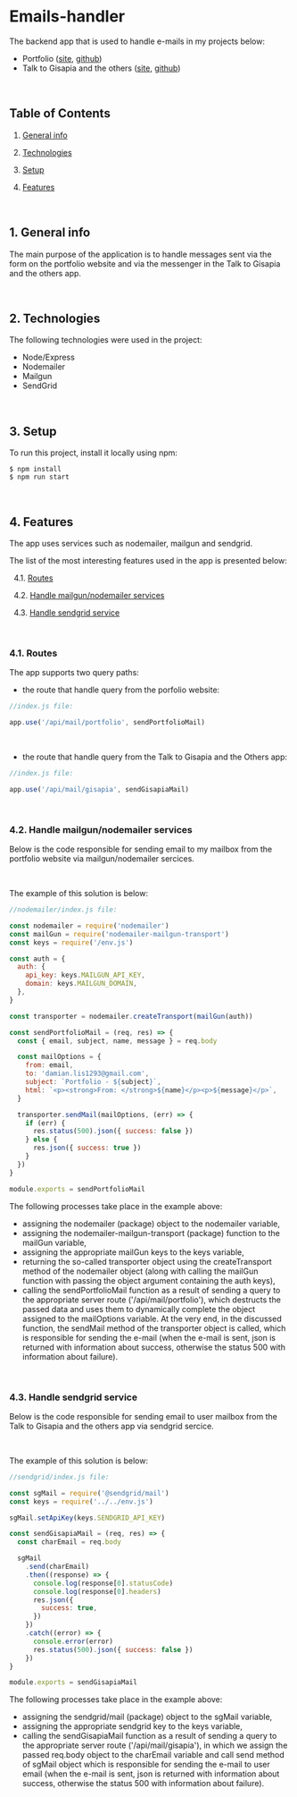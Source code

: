 # Emails-handler

The backend app that is used to handle e-mails in my projects below:

- Portfolio ([site](https://damianlis.pl/), [github](https://github.com/damian-lis/Portfolio-Website))
- Talk to Gisapia and the others ([site](https://talktogisapiaandtheothers.pl/), [github](https://github.com/damian-lis/Talk-to-Gisapia-and-the-Others))

<br/>

## Table of Contents

1. [General info](#general-info)
2. [Technologies](#technologies)
3. [Setup](#setup)
4. [Features](#features)

   <br/>

<h2 id="general-info">1. General info</h2>

The main purpose of the application is to handle messages sent via the form on the portfolio website and via the messenger in the Talk to Gisapia and the others app.

<br/>

<h2 id="technologies">2. Technologies</h2>

The following technologies were used in the project:

- Node/Express
- Nodemailer
- Mailgun
- SendGrid

<br/>

<h2 id="setup">3. Setup</h2>

To run this project, install it locally using npm:

```
$ npm install
$ npm run start
```

<br/>

<h2 id="features">4. Features</h2>

The app uses services such as nodemailer, mailgun and sendgrid.

The list of the most interesting features used in the app is presented below:

&nbsp; 4.1. [Routes](#routes)

&nbsp; 4.2. [Handle mailgun/nodemailer services](#mailgun)

&nbsp; 4.3. [Handle sendgrid service](#sendgrid)

<br/>

<h3 id="routes">4.1. Routes</h3>

The app supports two query paths:

- the route that handle query from the porfolio website:

```js
//index.js file:

app.use('/api/mail/portfolio', sendPortfolioMail)
```

<br/>

- the route that handle query from the Talk to Gisapia and the Others app:

```js
//index.js file:

app.use('/api/mail/gisapia', sendGisapiaMail)
```

<br/>

<h3 id="mailgun">4.2. Handle mailgun/nodemailer services</h3>

Below is the code responsible for sending email to my mailbox from the portfolio website via mailgun/nodemailer sercices.

<br/>

The example of this solution is below:

```js
//nodemailer/index.js file:

const nodemailer = require('nodemailer')
const mailGun = require('nodemailer-mailgun-transport')
const keys = require('/env.js')

const auth = {
  auth: {
    api_key: keys.MAILGUN_API_KEY,
    domain: keys.MAILGUN_DOMAIN,
  },
}

const transporter = nodemailer.createTransport(mailGun(auth))

const sendPortfolioMail = (req, res) => {
  const { email, subject, name, message } = req.body

  const mailOptions = {
    from: email,
    to: 'damian.lis1293@gmail.com',
    subject: `Portfolio - ${subject}`,
    html: `<p><strong>From: </strong>${name}</p><p>${message}</p>`,
  }

  transporter.sendMail(mailOptions, (err) => {
    if (err) {
      res.status(500).json({ success: false })
    } else {
      res.json({ success: true })
    }
  })
}

module.exports = sendPortfolioMail
```

The following processes take place in the example above:

- assigning the nodemailer (package) object to the nodemailer variable,
- assigning the nodemailer-mailgun-transport (package) function to the mailGun variable,
- assigning the appropriate mailGun keys to the keys variable,
- returning the so-called transporter object using the createTransport method of the nodemailer object (along with calling the mailGun function with passing the object argument containing the auth keys),
- calling the sendPortfolioMail function as a result of sending a query to the appropriate server route ('/api/mail/portfolio'), which destructs the passed data and uses them to dynamically complete the object assigned to the mailOptions variable. At the very end, in the discussed function, the sendMail method of the transporter object is called, which is responsible for sending the e-mail (when the e-mail is sent, json is returned with information about success, otherwise the status 500 with information about failure).

<br/>

<h3 id="sendgrid">4.3. Handle sendgrid service</h3>

Below is the code responsible for sending email to user mailbox from the Talk to Gisapia and the others app via sendgrid sercice.

<br/>

The example of this solution is below:

```js
//sendgrid/index.js file:

const sgMail = require('@sendgrid/mail')
const keys = require('../../env.js')

sgMail.setApiKey(keys.SENDGRID_API_KEY)

const sendGisapiaMail = (req, res) => {
  const charEmail = req.body

  sgMail
    .send(charEmail)
    .then((response) => {
      console.log(response[0].statusCode)
      console.log(response[0].headers)
      res.json({
        success: true,
      })
    })
    .catch((error) => {
      console.error(error)
      res.status(500).json({ success: false })
    })
}

module.exports = sendGisapiaMail
```

The following processes take place in the example above:

- assigning the sendgrid/mail (package) object to the sgMail variable,
- assigning the appropriate sendgrid key to the keys variable,
- calling the sendGisapiaMail function as a result of sending a query to the appropriate server route ('/api/mail/gisapia'), in which we assign the passed req.body object to the charEmail variable and call send method of sgMail object which is responsible for sending the e-mail to user email (when the e-mail is sent, json is returned with information about success, otherwise the status 500 with information about failure).
